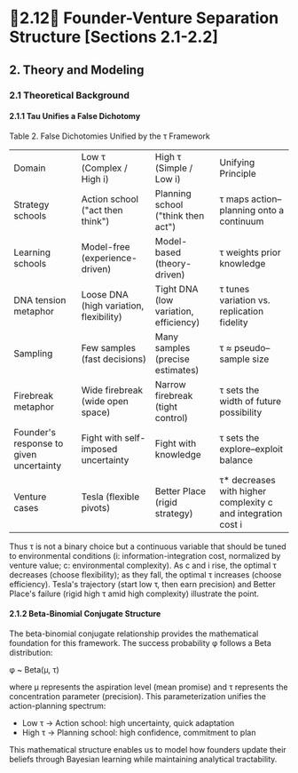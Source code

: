 # 🐅2.12🏇 Founder-Venture Separation Structure [Sections 2.1-2.2]

## 2. Theory and Modeling

### 2.1 Theoretical Background

#### 2.1.1 Tau Unifies a False Dichotomy

Table 2. False Dichotomies Unified by the τ Framework

|   |   |   |   |
|---|---|---|---|
|Domain|Low τ (Complex / High i)|High τ (Simple / Low i)|Unifying Principle|
|Strategy schools|Action school ("act then think")|Planning school ("think then act")|τ maps action–planning onto a continuum|
|Learning schools|Model-free (experience-driven)|Model-based (theory-driven)|τ weights prior knowledge|
|DNA tension metaphor|Loose DNA (high variation, flexibility)|Tight DNA (low variation, efficiency)|τ tunes variation vs. replication fidelity|
|Sampling|Few samples (fast decisions)|Many samples (precise estimates)|τ ≈ pseudo–sample size|
|Firebreak metaphor|Wide firebreak (wide open space)|Narrow firebreak (tight control)|τ sets the width of future possibility|
|Founder's response to given uncertainty|Fight with self-imposed uncertainty|Fight with knowledge|τ sets the explore–exploit balance|
|Venture cases|Tesla (flexible pivots)|Better Place (rigid strategy)|τ* decreases with higher complexity c and integration cost i|

Thus τ is not a binary choice but a continuous variable that should be tuned to environmental conditions (i: information-integration cost, normalized by venture value; c: environmental complexity). As c and i rise, the optimal τ decreases (choose flexibility); as they fall, the optimal τ increases (choose efficiency). Tesla's trajectory (start low τ, then earn precision) and Better Place's failure (rigid high τ amid high complexity) illustrate the point.

#### 2.1.2 Beta-Binomial Conjugate Structure

The beta-binomial conjugate relationship provides the mathematical foundation for this framework. The success probability φ follows a Beta distribution:

φ ~ Beta(μ, τ)

where μ represents the aspiration level (mean promise) and τ represents the concentration parameter (precision). This parameterization unifies the action-planning spectrum:
- Low τ → Action school: high uncertainty, quick adaptation
- High τ → Planning school: high confidence, commitment to plan

This mathematical structure enables us to model how founders update their beliefs through Bayesian learning while maintaining analytical tractability.
